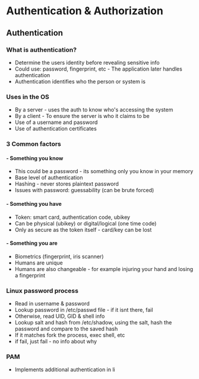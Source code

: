 # Authentication & Authorization


## Authentication
### What is authentication?
- Determine the users identity before revealing sensitive info
- Could use: password, fingerprint, etc - The application later handles authentication
- Authentication identifies who the person or system is

### Uses in the OS
- By a server - uses the auth to know who's accessing the system
- By a client - To ensure the server is who it claims to be
- Use of a username and password
- Use of authentication certificates

### 3 Common factors
#### - Something you know
- This could be a password - its something only you know in your memory
- Base level of authentication
- Hashing - never stores plaintext password
- Issues with password: guessability (can be brute forced)

#### - Something you have
- Token: smart card, authentication code, ubikey
- Can be physical (ubikey) or digital/logical (one time code)
- Only as secure as the token itself - card/key can be lost

#### - Something you are
- Biometrics (fingerprint, iris scanner)
- Humans are unique
- Humans are also changeable - for example injuring your hand and losing a fingerprint


### Linux password process
- Read in username & password
- Lookup password in /etc/passwd file - if it isnt there, fail
- Otherwise, read UID, GID & shell info
- Lookup salt and hash from /etc/shadow, using the salt, hash the password and compare to the saved hash
- If it matches fork the process, exec shell, etc
- if fail, just fail - no info about why

### PAM
- Implements additional authentication in li

